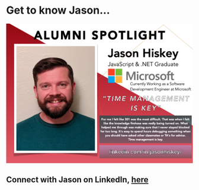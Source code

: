 <!-- <div align="center">  -->

# Get to know Jason...


![Jason Hiskey](./assets/jasonHiskey.png "Jason Hiskey")

## Connect with Jason on LinkedIn, [here](https://www.linkedin.com/in/jasonhiskey)

<!-- </div> -->